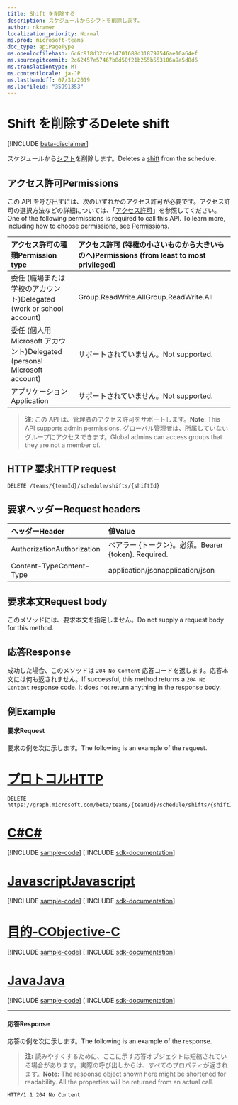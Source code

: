 ```yaml
---
title: Shift を削除する
description: スケジュールからシフトを削除します。
author: nkramer
localization_priority: Normal
ms.prod: microsoft-teams
doc_type: apiPageType
ms.openlocfilehash: 6c6c918d32cde14701688d318797546ae10a64ef
ms.sourcegitcommit: 2c62457e57467b8d50f21b255b553106a9a5d8d6
ms.translationtype: MT
ms.contentlocale: ja-JP
ms.lasthandoff: 07/31/2019
ms.locfileid: "35991353"
---
```

# <a name="delete-shift"></a><span data-ttu-id="99321-103">Shift を削除する</span><span class="sxs-lookup"><span data-stu-id="99321-103">Delete shift</span></span>

[!INCLUDE [beta-disclaimer](../../includes/beta-disclaimer.md)]

<span data-ttu-id="99321-104">スケジュールから[シフト](../resources/shift.md)を削除します。</span><span class="sxs-lookup"><span data-stu-id="99321-104">Deletes a [shift](../resources/shift.md) from the schedule.</span></span>

## <a name="permissions"></a><span data-ttu-id="99321-105">アクセス許可</span><span class="sxs-lookup"><span data-stu-id="99321-105">Permissions</span></span>

<span data-ttu-id="99321-p101">この API を呼び出すには、次のいずれかのアクセス許可が必要です。アクセス許可の選択方法などの詳細については、「[アクセス許可](/graph/permissions-reference)」を参照してください。</span><span class="sxs-lookup"><span data-stu-id="99321-p101">One of the following permissions is required to call this API. To learn more, including how to choose permissions, see [Permissions](/graph/permissions-reference).</span></span>

|<span data-ttu-id="99321-108">アクセス許可の種類</span><span class="sxs-lookup"><span data-stu-id="99321-108">Permission type</span></span>      | <span data-ttu-id="99321-109">アクセス許可 (特権の小さいものから大きいものへ)</span><span class="sxs-lookup"><span data-stu-id="99321-109">Permissions (from least to most privileged)</span></span>              |
|:--------------------|:---------------------------------------------------------|
|<span data-ttu-id="99321-110">委任 (職場または学校のアカウント)</span><span class="sxs-lookup"><span data-stu-id="99321-110">Delegated (work or school account)</span></span> | <span data-ttu-id="99321-111">Group.ReadWrite.All</span><span class="sxs-lookup"><span data-stu-id="99321-111">Group.ReadWrite.All</span></span>    |
|<span data-ttu-id="99321-112">委任 (個人用 Microsoft アカウント)</span><span class="sxs-lookup"><span data-stu-id="99321-112">Delegated (personal Microsoft account)</span></span> | <span data-ttu-id="99321-113">サポートされていません。</span><span class="sxs-lookup"><span data-stu-id="99321-113">Not supported.</span></span>    |
|<span data-ttu-id="99321-114">アプリケーション</span><span class="sxs-lookup"><span data-stu-id="99321-114">Application</span></span> | <span data-ttu-id="99321-115">サポートされていません。</span><span class="sxs-lookup"><span data-stu-id="99321-115">Not supported.</span></span> |

> <span data-ttu-id="99321-116">**注**: この API は、管理者のアクセス許可をサポートします。</span><span class="sxs-lookup"><span data-stu-id="99321-116">**Note**: This API supports admin permissions.</span></span> <span data-ttu-id="99321-117">グローバル管理者は、所属していないグループにアクセスできます。</span><span class="sxs-lookup"><span data-stu-id="99321-117">Global admins can access groups that they are not a member of.</span></span>

## <a name="http-request"></a><span data-ttu-id="99321-118">HTTP 要求</span><span class="sxs-lookup"><span data-stu-id="99321-118">HTTP request</span></span>

<!-- { "blockType": "ignored" } -->

```http
DELETE /teams/{teamId}/schedule/shifts/{shiftId}
```

## <a name="request-headers"></a><span data-ttu-id="99321-119">要求ヘッダー</span><span class="sxs-lookup"><span data-stu-id="99321-119">Request headers</span></span>

| <span data-ttu-id="99321-120">ヘッダー</span><span class="sxs-lookup"><span data-stu-id="99321-120">Header</span></span>       | <span data-ttu-id="99321-121">値</span><span class="sxs-lookup"><span data-stu-id="99321-121">Value</span></span> |
|:---------------|:--------|
| <span data-ttu-id="99321-122">Authorization</span><span class="sxs-lookup"><span data-stu-id="99321-122">Authorization</span></span>  | <span data-ttu-id="99321-p103">ベアラー {トークン}。必須。</span><span class="sxs-lookup"><span data-stu-id="99321-p103">Bearer {token}. Required.</span></span>  |
| <span data-ttu-id="99321-125">Content-Type</span><span class="sxs-lookup"><span data-stu-id="99321-125">Content-Type</span></span>  | <span data-ttu-id="99321-126">application/json</span><span class="sxs-lookup"><span data-stu-id="99321-126">application/json</span></span>  |

## <a name="request-body"></a><span data-ttu-id="99321-127">要求本文</span><span class="sxs-lookup"><span data-stu-id="99321-127">Request body</span></span>
<span data-ttu-id="99321-128">このメソッドには、要求本文を指定しません。</span><span class="sxs-lookup"><span data-stu-id="99321-128">Do not supply a request body for this method.</span></span>

## <a name="response"></a><span data-ttu-id="99321-129">応答</span><span class="sxs-lookup"><span data-stu-id="99321-129">Response</span></span>

<span data-ttu-id="99321-p104">成功した場合、このメソッドは `204 No Content` 応答コードを返します。応答本文には何も返されません。</span><span class="sxs-lookup"><span data-stu-id="99321-p104">If successful, this method returns a `204 No Content` response code. It does not return anything in the response body.</span></span>

## <a name="example"></a><span data-ttu-id="99321-132">例</span><span class="sxs-lookup"><span data-stu-id="99321-132">Example</span></span>

#### <a name="request"></a><span data-ttu-id="99321-133">要求</span><span class="sxs-lookup"><span data-stu-id="99321-133">Request</span></span>

<span data-ttu-id="99321-134">要求の例を次に示します。</span><span class="sxs-lookup"><span data-stu-id="99321-134">The following is an example of the request.</span></span>

# <a name="httptabhttp"></a>[<span data-ttu-id="99321-135">プロトコル</span><span class="sxs-lookup"><span data-stu-id="99321-135">HTTP</span></span>](#tab/http)
<!-- {
  "blockType": "request",
  "name": "shift-delete"
}-->
```http
DELETE https://graph.microsoft.com/beta/teams/{teamId}/schedule/shifts/{shiftId}
```
# <a name="ctabcsharp"></a>[<span data-ttu-id="99321-136">C#</span><span class="sxs-lookup"><span data-stu-id="99321-136">C#</span></span>](#tab/csharp)
[!INCLUDE [sample-code](../includes/snippets/csharp/shift-delete-csharp-snippets.md)]
[!INCLUDE [sdk-documentation](../includes/snippets/snippets-sdk-documentation-link.md)]

# <a name="javascripttabjavascript"></a>[<span data-ttu-id="99321-137">Javascript</span><span class="sxs-lookup"><span data-stu-id="99321-137">Javascript</span></span>](#tab/javascript)
[!INCLUDE [sample-code](../includes/snippets/javascript/shift-delete-javascript-snippets.md)]
[!INCLUDE [sdk-documentation](../includes/snippets/snippets-sdk-documentation-link.md)]

# <a name="objective-ctabobjc"></a>[<span data-ttu-id="99321-138">目的-C</span><span class="sxs-lookup"><span data-stu-id="99321-138">Objective-C</span></span>](#tab/objc)
[!INCLUDE [sample-code](../includes/snippets/objc/shift-delete-objc-snippets.md)]
[!INCLUDE [sdk-documentation](../includes/snippets/snippets-sdk-documentation-link.md)]

# <a name="javatabjava"></a>[<span data-ttu-id="99321-139">Java</span><span class="sxs-lookup"><span data-stu-id="99321-139">Java</span></span>](#tab/java)
[!INCLUDE [sample-code](../includes/snippets/java/shift-delete-java-snippets.md)]
[!INCLUDE [sdk-documentation](../includes/snippets/snippets-sdk-documentation-link.md)]

---


#### <a name="response"></a><span data-ttu-id="99321-140">応答</span><span class="sxs-lookup"><span data-stu-id="99321-140">Response</span></span>

<span data-ttu-id="99321-141">応答の例を次に示します。</span><span class="sxs-lookup"><span data-stu-id="99321-141">The following is an example of the response.</span></span> 

><span data-ttu-id="99321-p105">**注:** 読みやすくするために、ここに示す応答オブジェクトは短縮されている場合があります。実際の呼び出しからは、すべてのプロパティが返されます。</span><span class="sxs-lookup"><span data-stu-id="99321-p105">**Note:** The response object shown here might be shortened for readability. All the properties will be returned from an actual call.</span></span>
<!-- {
  "blockType": "response",
  "truncated": true,
  "@odata.type": "microsoft.graph.None"
} -->

```http
HTTP/1.1 204 No Content
```

<!-- uuid: 8fcb5dbc-d5aa-4681-8e31-b001d5168d79
2015-10-25 14:57:30 UTC -->
<!--
{
  "type": "#page.annotation",
  "description": "Deletes a shift from the schedule",
  "keywords": "",
  "section": "documentation",
  "tocPath": "",
  "suppressions": [
  ]
}
-->
